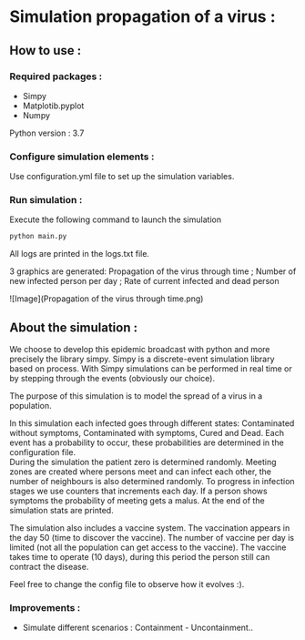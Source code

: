 # Simulation propagation of a virus :

## How to use : 

### Required packages :

- Simpy
- Matplotib.pyplot
- Numpy

Python version : 3.7

### Configure simulation elements :

Use configuration.yml file to set up the simulation variables.

### Run simulation :

Execute the following command to launch the simulation

```cmd
python main.py 
```
All logs are printed in the logs.txt file.

3 graphics are generated: Propagation of the virus through time ; Number of new infected person per day ; Rate of current infected and dead person

![Image](Propagation of the virus through time.png)

## About the simulation :

We choose to develop this epidemic broadcast with python and more precisely the library simpy. Simpy is a discrete-event simulation library based on process. With Simpy simulations can be performed in real time or by stepping through the events (obviously our choice). 

The purpose of this simulation is to model the spread of a virus in a population.

In this simulation each infected goes through different states: 
Contaminated without symptoms, Contaminated with symptoms, Cured and Dead.
Each event has a probability to occur, these probabilities are determined
in the configuration file.\
During the simulation the patient zero is determined randomly. Meeting zones are created
where persons meet and can infect each other, the number of neighbours is also determined randomly.
To progress in infection stages we use counters that increments each day.
If a person shows symptoms the probability of meeting gets a malus. 
At the end of the simulation stats are printed.

The simulation also includes a vaccine system. The vaccination appears in the day 50 (time to discover the vaccine).
The number of vaccine per day is limited (not all the population can get access to the vaccine).
The vaccine takes time to operate (10 days), during this period the person still can contract the disease.     

Feel free to change the config file to observe how it evolves :).
### Improvements :

- Simulate different scenarios : Containment - Uncontainment..

   


